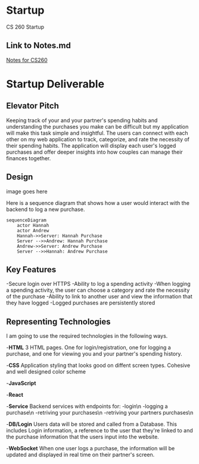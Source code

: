 # Startup
CS 260 Startup
## Link to Notes.md
[Notes for CS260](notes.md)

# Startup Deliverable
## Elevator Pitch
Keeping track of your and your partner's spending habits and understanding the purchases you make can be difficult but my application will make this task simple and insightful. The users can connect with each other on my web application to track, categorize, and rate the necessity of their spending habits. The application will display each user's logged purchases and offer deeper insights into how couples can manage their finances together.

## Design
image goes here

Here is a sequence diagram that shows how a user would interact with the backend to log a new purchase.

```mermaid
sequenceDiagram
    actor Hannah
    actor Andrew
    Hannah->>Server: Hannah Purchase
    Server -->>Andrew: Hannah Purchase
    Andrew->>Server: Andrew Purchase
    Server -->>Hannah: Andrew Purchase
```

## Key Features
-Secure login over HTTPS
-Ability to log a spending activity
-When logging a spending activity, the user can choose a category and rate the necessity of the purchase
-Ability to link to another user and view the information that they have logged
-Logged purchases are persistently stored

## Representing Technologies

I am going to use the required technologies in the following ways. 

-**HTML** 3 HTML pages. One for login/registration, one for logging a purchase, and one for viewing you and your partner's spending history. 

-**CSS** Application styling that looks good on diffent screen types. Cohesive and well designed color scheme

-**JavaScript** 

-**React**

-**Service** Backend services with endpoints for: 
    -login\n
    -logging a purchase\n
    -retriving your purchases\n
    -retriving your partners purchases\n

-**DB/Login** Users data will be stored and called from a Database. This includes Login information, a reference to the user that they're linked to and the purchase information that the users input into the website. 

-**WebSocket** When one user logs a purchase, the information will be updated and displayed in real time on their partner's screen. 